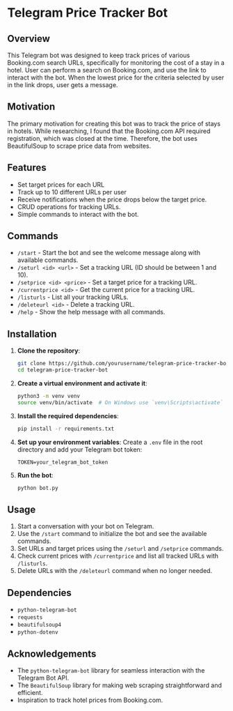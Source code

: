 
# Telegram Price Tracker Bot

## Overview

This Telegram bot was designed to keep track prices of various Booking.com search URLs, specifically for monitoring the cost of a stay in a hotel. User can perform a search on Booking.com, and use the link to interact with the bot. When the lowest price for the criteria selected by user in the link drops, user gets a message. 

## Motivation

The primary motivation for creating this bot was to track the price of stays in hotels. While researching, I found that the Booking.com API required registration, which was closed at the time. Therefore, the bot uses BeautifulSoup to scrape price data from websites.

## Features
- Set target prices for each URL
- Track up to 10 different URLs per user
- Receive notifications when the price drops below the target price.
- CRUD operations for tracking URLs.
- Simple commands to interact with the bot.

## Commands

- `/start` - Start the bot and see the welcome message along with available commands.
- `/seturl <id> <url>` - Set a tracking URL (ID should be between 1 and 10).
- `/setprice <id> <price>` - Set a target price for a tracking URL.
- `/currentprice <id>` - Get the current price for a tracking URL.
- `/listurls` - List all your tracking URLs.
- `/deleteurl <id>` - Delete a tracking URL.
- `/help` - Show the help message with all commands.

## Installation

1. **Clone the repository**:
   ```sh
   git clone https://github.com/yourusername/telegram-price-tracker-bot.git
   cd telegram-price-tracker-bot
   ```

2. **Create a virtual environment and activate it**:
   ```sh
   python3 -m venv venv
   source venv/bin/activate  # On Windows use `venv\Scripts\activate`
   ```

3. **Install the required dependencies**:
   ```sh
   pip install -r requirements.txt
   ```

4. **Set up your environment variables**:
   Create a `.env` file in the root directory and add your Telegram bot token:
   ```
   TOKEN=your_telegram_bot_token
   ```

5. **Run the bot**:
   ```sh
   python bot.py
   ```

## Usage

1. Start a conversation with your bot on Telegram.
2. Use the `/start` command to initialize the bot and see the available commands.
3. Set URLs and target prices using the `/seturl` and `/setprice` commands.
4. Check current prices with `/currentprice` and list all tracked URLs with `/listurls`.
5. Delete URLs with the `/deleteurl` command when no longer needed.

## Dependencies

- `python-telegram-bot`
- `requests`
- `beautifulsoup4`
- `python-dotenv`

## Acknowledgements

- The `python-telegram-bot` library for seamless interaction with the Telegram Bot API.
- The `BeautifulSoup` library for making web scraping straightforward and efficient.
- Inspiration to track hotel prices from Booking.com.
